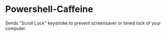 # Powershell-Caffeine
Sends "Scroll Lock" keystroke to prevent screensaver or timed lock of your computer.
